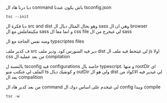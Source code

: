 دبا درنا هاد ال command باش يكون عندنا tsconfig.json

    tsc --init

دبا فكرة ال src and dist وهو بحال المثال ديال ال sass وهي ان ال browser مكيتعاملش مع ال sass و انما معا ال css file لي غيخرج من ال sass

ومنه نفس الحاجة مع ال typscriptes files

ف كدير ملف src دير فيه السورس كود. ودير ملف dist لي غيتحط فيه ملف ال js اولا css من بعد عملية ال compilation

بالنسبة ل tsconfig فيه configurations خاصة بال typescript. و منها rootDir اي الملف لي غتكتب منو ts و كونفيك ديال outDir ولي هو ال dist لي غيدير فيه الاكواد من بعد ال compalition

من بعد كدير هاد ال command لي غيخدم على اساس دوك ال config ويبدا compile

    tsc -w

